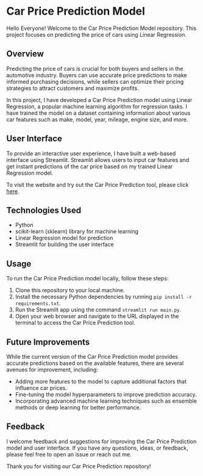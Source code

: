# Car Price Prediction Model

Hello Everyone! Welcome to the Car Price Prediction Model repository. This project focuses on predicting the price of cars using Linear Regression.

## Overview

Predicting the price of cars is crucial for both buyers and sellers in the automotive industry. Buyers can use accurate price predictions to make informed purchasing decisions, while sellers can optimize their pricing strategies to attract customers and maximize profits.

In this project, I have developed a Car Price Prediction model using Linear Regression, a popular machine learning algorithm for regression tasks. I have trained the model on a dataset containing information about various car features such as make, model, year, mileage, engine size, and more.

## User Interface

To provide an interactive user experience, I have built a web-based interface using Streamlit. Streamlit allows users to input car features and get instant predictions of the car price based on my trained Linear Regression model.

To visit the website and try out the Car Price Prediction tool, please click [here](https://car-predictor-0304.streamlit.app/).

## Technologies Used

- Python
- scikit-learn (sklearn) library for machine learning
- Linear Regression model for prediction
- Streamlit for building the user interface

## Usage

To run the Car Price Prediction model locally, follow these steps:

1. Clone this repository to your local machine.
2. Install the necessary Python dependencies by running `pip install -r requirements.txt`.
3. Run the Streamlit app using the command `streamlit run main.py`.
4. Open your web browser and navigate to the URL displayed in the terminal to access the Car Price Prediction tool.

## Future Improvements

While the current version of the Car Price Prediction model provides accurate predictions based on the available features, there are several avenues for improvement, including:

- Adding more features to the model to capture additional factors that influence car prices.
- Fine-tuning the model hyperparameters to improve prediction accuracy.
- Incorporating advanced machine learning techniques such as ensemble methods or deep learning for better performance.

## Feedback

I welcome feedback and suggestions for improving the Car Price Prediction model and user interface. If you have any questions, ideas, or feedback, please feel free to open an issue or reach out me.

Thank you for visiting our Car Price Prediction repository!

